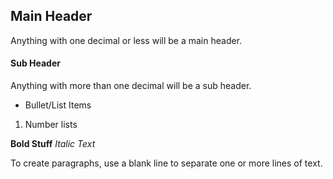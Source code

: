 ## Main Header
Anything with one decimal or less will be a main header.

#### Sub Header
Anything with more than one decimal will be a sub header.

- Bullet/List Items
1. Number lists

**Bold Stuff**
*Italic Text*

To create paragraphs, use a blank line to separate one or more lines of text.